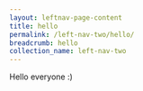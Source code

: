 ```yaml
---
layout: leftnav-page-content
title: hello
permalink: /left-nav-two/hello/
breadcrumb: hello
collection_name: left-nav-two
---
```


Hello everyone :)
